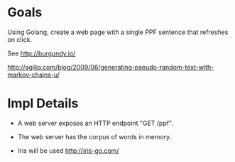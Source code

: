 


# Goals

Using Golang, create a web page with a single PPF sentence that refreshes on click. 


See http://burgundy.io/

http://agiliq.com/blog/2009/06/generating-pseudo-random-text-with-markov-chains-u/


# Impl Details

- A web server exposes an HTTP endpoint "GET /ppf".
- The web server has the corpus of words in memory.

- Iris will be used
http://iris-go.com/
